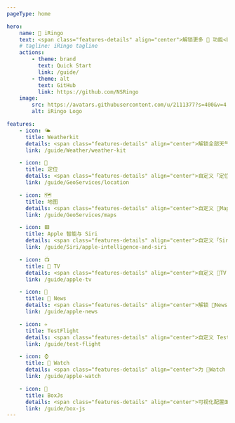```yaml
---
pageType: home

hero:
    name:  iRingo
    text: <span class="features-details" align="center">解锁更多  功能<br>解除  服务地区限制</span>
    # tagline: iRingo tagline
    actions:
        - theme: brand
          text: Quick Start
          link: /guide/
        - theme: alt
          text: GitHub
          link: https://github.com/NSRingo
    image:
        src: https://avatars.githubusercontent.com/u/2111377?s=400&v=4
        alt: iRingo Logo

features:
    - icon: 🌤
      title: Weatherkit
      details: <span class="features-details" align="center">解锁全部天气数据类型<br>替换「空气质量」数据<br>添加「未来一小时降水强度」</span>
      link: /guide/Weather/weather-kit

    - icon: 📍
      title: 定位
      details: <span class="features-details" align="center">自定义「定位服务」<br>通过「基于网络的地区检测」结果始终为用户设置的地区</span>
      link: /guide/GeoServices/location

    - icon: 🗺️
      title: 地图
      details: <span class="features-details" align="center">自定义 Maps app<br>添加国际版功能<br>自定义服务版本</span>
      link: /guide/GeoServices/maps

    - icon: 🟥
      title: Apple 智能与 Siri
      details: <span class="features-details" align="center">自定义「Siri 请求」功能与服务版本</span>
      link: /guide/Siri/apple-intelligence-and-siri

    - icon: 📺
      title:  TV
      details: <span class="features-details" align="center">自定义 TV app<br>自选启用的板块、栏目及语言</span>
      link: /guide/apple-tv

    - icon: 📰
      title:  News
      details: <span class="features-details" align="center">解锁 News app 使用<br>自定义部分设置与功能</span>
      link: /guide/apple-news

    - icon: ✈
      title: TestFlight
      details: <span class="features-details" align="center">自定义 TestFlight app<br>修改国家或区域代码<br>多账号保存与切换<br>强制启用通用应用支持</span>
      link: /guide/test-flight

    - icon: ⌚️
      title:  Watch
      details: <span class="features-details" align="center">为 Watch 进行单独设置</span>
      link: /guide/apple-watch

    - icon: 🧰
      title: BoxJs
      details: <span class="features-details" align="center">可视化配置面板</span>
      link: /guide/box-js
---
```

